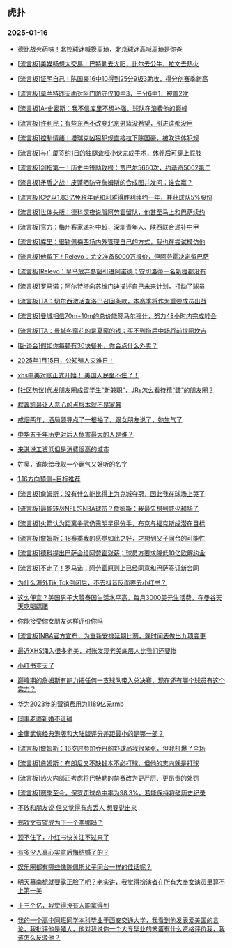 ## 虎扑 
### 2025-01-16

+ [德比战火药味！北控球迷喊换周琦，北京球迷高喊周琦是你爸](https://bbs.hupu.com/630010339.html)

+ [[流言板]美媒畅想大交易：巴特勒去太阳，比尔去公牛，拉文去热火](https://bbs.hupu.com/630007331.html)

+ [[流言板]证明自己！陈国豪16中10得到25分9板3助攻，得分创赛季新高](https://bbs.hupu.com/630009836.html)

+ [[流言板]莫兰特昨天面对阿门防守仅10中3，三分6中1，被盖2次](https://bbs.hupu.com/630008857.html)

+ [[流言板]A-史密斯：我不信库里不想补强，球队在浪费他的巅峰](https://bbs.hupu.com/630007240.html)

+ [[流言板]许利民：有些东西不改变北京男篮没希望，引进谁都没用](https://bbs.hupu.com/630010657.html)

+ [[流言板]控制情绪！塔瑞克凶狠犯规直接拉下陈国豪，被吹违体犯规](https://bbs.hupu.com/630009595.html)

+ [[流言板]与广厦签约1日的独腿聋哑小伙完成手术，休养后可穿上假肢](https://bbs.hupu.com/630007140.html)

+ [[流言板]剑指第一！历史中锋助攻榜：贾巴尔5660次，约基奇5002第二](https://bbs.hupu.com/630009749.html)

+ [[流言板]矛盾之战！皮蓬晒防守詹姆斯的合成图并发问：谁会赢？](https://bbs.hupu.com/630007677.html)

+ [[流言板]C罗以1.83亿免税年薪和利雅得胜利续约一年，并获球队5%股份](https://bbs.hupu.com/630005861.html)

+ [[流言板]世体头版：德科深夜说服阿劳霍留队，他甚至马上和巴萨续约](https://bbs.hupu.com/630006012.html)

+ [[流言板]官方：梅州客家递补中超，深圳青年人、陕西联合递补中甲](https://bbs.hupu.com/630006519.html)

+ [[流言板]库里：很钦佩梅西场内外管理自己的方式，我也在尝试模仿他](https://bbs.hupu.com/630002510.html)

+ [[流言板]他留下！Relevo：尤文准备5000万报价，但阿劳霍决定留巴萨](https://bbs.hupu.com/630006219.html)

+ [[流言板]Relevo：皇马放弃冬窗引进阿诺德；安切洛蒂一名新援都没有](https://bbs.hupu.com/630005950.html)

+ [[流言板]罗马诺：阿尔特塔向苏维门迪描述自己未来计划，打动了球员](https://bbs.hupu.com/630007617.html)

+ [[流言板]TA：切尔西激活查洛巴召回条款，本赛季将作为重要成员出战](https://bbs.hupu.com/630007903.html)

+ [[流言板]曼城相信70m+10m的总价能签马尔穆什，努力48小时内完成转会](https://bbs.hupu.com/630006098.html)

+ [[流言板]TA：曼城冬窗花的是夏窗的钱；买不到拖后中场将前提阿坎吉](https://bbs.hupu.com/630005041.html)

+ [[卧谈会]假如你每顿有30块餐补，你会点什么外卖？](https://bbs.hupu.com/630008463.html)

+ [2025年1月15日，公知殖人灾难日！](https://bbs.hupu.com/630007266.html)

+ [xhs中美对账正式开始！ 美国人民坐不住了！](https://bbs.hupu.com/630007112.html)

+ [[社区热议]代发朋友圈成留学生“新兼职”，JRs怎么看待精“装”的朋友圈？](https://bbs.hupu.com/630007339.html)

+ [程鑫凯最让人恶心的点根本就不是家暴](https://bbs.hupu.com/630008668.html)

+ [戒烟两年，酒局领导点了一根抽了，跟女朋友说了，她生气了](https://bbs.hupu.com/630008483.html)

+ [中华五千年历史对后人危害最大的人是谁？](https://bbs.hupu.com/630010503.html)

+ [来说说工资低但是消费很高的城市](https://bbs.hupu.com/630010278.html)

+ [姓吴，谁能给我取一个霸气又好听的名字](https://bbs.hupu.com/630008315.html)

+ [1.16方向预测+目标推荐](https://bbs.hupu.com/630009217.html)

+ [[流言板]詹姆斯：没有什么能比得上为克城夺冠，因此我在球场上哭了](https://bbs.hupu.com/630011734.html)

+ [[流言板]最能转战NFL的NBA球员？詹姆斯：我最先想到威少和华子](https://bbs.hupu.com/630011156.html)

+ [[流言板]火箭认为距离争冠仍需明星得分手，布克与福克斯成潜在目标](https://bbs.hupu.com/630011555.html)

+ [[流言板]詹姆斯：18赛季我的感觉如此之好，才想到父子同台的可能性](https://bbs.hupu.com/630011299.html)

+ [[流言板]德科提出巴萨会给阿劳霍涨薪；球员方要求降低10亿欧解约金](https://bbs.hupu.com/630009674.html)

+ [[流言板]不走了！罗马诺：阿劳霍原则上已经同意和巴萨签订新合同](https://bbs.hupu.com/630009520.html)

+ [为什么海外Tik Tok倒闭后，不去抖音反而要去小红书？](https://bbs.hupu.com/630007838.html)

+ [这么便宜？美国男子大赞泰国生活水平高，每月3000美元生活费，在曼谷天天吃喝嫖赌](https://bbs.hupu.com/630007960.html)

+ [你能接受你女朋友这样评价你吗](https://bbs.hupu.com/630008156.html)

+ [[流言板]NBA官方宣布，为重新安排延期比赛，就时间表做出九项变更](https://bbs.hupu.com/630012035.html)

+ [最近XHS涌入很多老美，对账发现老美底层人比我们还要惨](https://bbs.hupu.com/630009554.html)

+ [小红书变天了](https://bbs.hupu.com/630010387.html)

+ [巅峰期的詹姆斯有能力把任何一支球队带入总决赛，现在还有哪个球员有这个实力？](https://bbs.hupu.com/630010134.html)

+ [华为2023年的营销费用为1189亿元rmb](https://bbs.hupu.com/630009126.html)

+ [同事老婆新婚不让碰](https://bbs.hupu.com/630012144.html)

+ [金庸武侠经典港版和大陆版评分差距最小的是哪一部？](https://bbs.hupu.com/630008898.html)

+ [[流言板]詹姆斯：16岁时参加乔丹的野球局我很紧张，但我打爆了全场](https://bbs.hupu.com/630012008.html)

+ [[流言板]詹姆斯：布朗尼又不缺钱本不必打球，但他的志向就是打球](https://bbs.hupu.com/630012218.html)

+ [[流言板]热火内部正考虑将巴特勒的禁赛改为更严厉、更昂贵的处罚](https://bbs.hupu.com/630012278.html)

+ [[流言板]赛季至今，保罗罚球命中率为98.3%，若能保持将破历史纪录](https://bbs.hupu.com/630012002.html)

+ [不敢和朋友说 但又觉得有点丢人 想要说出来](https://bbs.hupu.com/630011791.html)

+ [郑钦文有望成为下一个李娜吗？](https://bbs.hupu.com/630010445.html)

+ [顶不住了，小红书快关注不过来了](https://bbs.hupu.com/630011753.html)

+ [有多少人真心实意后悔结婚了的？](https://bbs.hupu.com/630010552.html)

+ [娱乐圈都有哪些像陈佩斯父子同台一样的佳话呢？](https://bbs.hupu.com/630010927.html)

+ [明天慕南栀就要露正脸了吧？老实讲，我觉得扮演者在所有大奉女演员里算不上第一美](https://bbs.hupu.com/630011089.html)

+ [十三个亿，我觉得没有人能拿得到](https://bbs.hupu.com/630011062.html)

+ [我的一个高中同班同学本科毕业于西安交通大学，我看到他发表爱美国的言论，我批评他是殖人，他对我说你一个大专毕业的笨蛋有什么资格评价我，我该怎么反驳他？](https://bbs.hupu.com/630011713.html)

